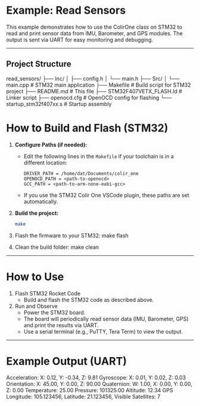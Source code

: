 # Example: Read Sensors

This example demonstrates how to use the ColirOne class on STM32 to read and print sensor data from IMU, Barometer, and GPS modules. The output is sent via UART for easy monitoring and debugging.

---

## Project Structure
read_sensors/ 
├── Inc/ 
│ ├── config.h 
│ └── main.h 
├── Src/ 
│ └── main.cpp # STM32 main application 
├── Makefile # Build script for STM32 project 
├── README.md # This file 
├── STM32F407VETX_FLASH.ld # Linker script 
├── openocd.cfg # OpenOCD config for flashing 
└── startup_stm32f407xx.s # Startup assembly

# How to Build and Flash (STM32)

1. **Configure Paths (if needed):**
   - Edit the following lines in the `Makefile` if your toolchain is in a different location:
     ```
     DRIVER_PATH = /home/dat/Documents/colir_one
     OPENOCD_PATH = <path-to-openocd>
     GCC_PATH = <path-to-arm-none-eabi-gcc>
     ```
   - If you use the STM32 Colir One VSCode plugin, these paths are set automatically.

2. **Build the project:**
   ```sh
   make

3. Flash the firmware to your STM32: make flash
4. Clean the build folder: make clean

---

# How to Use
1. Flash STM32 Rocket Code
    - Build and flash the STM32 code as described above.
2. Run and Observe
    - Power the STM32 board.
    - The board will periodically read sensor data (IMU, Barometer, GPS) and print the results via UART.
    - Use a serial terminal (e.g., PuTTY, Tera Term) to view the output.

---

# Example Output (UART)
Acceleration: X: 0.12, Y: -0.34, Z: 9.81
Gyroscope: X: 0.01, Y: 0.02, Z: 0.03
Orientation: X: 45.00, Y: 0.00, Z: 90.00
Quaternion: W: 1.00, X: 0.00, Y: 0.00, Z: 0.00
Temperature: 25.00
Pressure: 101325.00
Altitude: 12.34
GPS Longitude: 105.123456, Latitude: 21.123456, Visible Satellites: 7